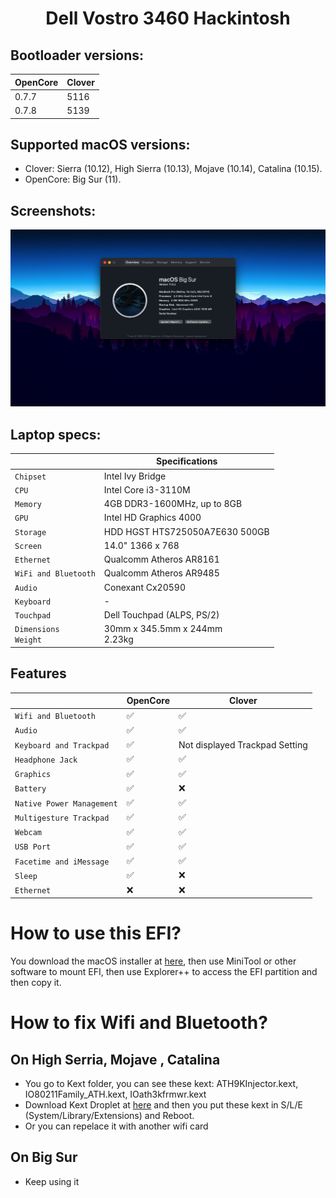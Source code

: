 # <div align="center">Dell Vostro 3460 Hackintosh</div> 
## Bootloader versions:
|  OpenCore             | Clover                                                                                                                   |                                                
|  -------------------- | ------------------           |
|       0.7.7              |       5116                     |                                                                                                    |                                                                           |
|      0.7.8              |       5139                     |                                                                                                      |
## Supported macOS versions:
- Clover: Sierra (10.12), High Sierra (10.13), Mojave (10.14), Catalina (10.15). 
- OpenCore: Big Sur (11).
## Screenshots:
![Screenshot](Screenshots/Screenshot.png)

## Laptop specs:



|                                           | Specifications                                                                                                                                            |
| ----------------------------------------- | -------------------------------------- |
| ``Chipset``                               | Intel Ivy Bridge                       |                                                                                                                                               |                                                                                    |
| ``CPU``                                   | Intel Core i3-3110M                    |                                                                                                                        |                                                                                    |
| ``Memory``                                | 4GB DDR3-1600MHz, up to 8GB            |                                                                                                                    |                                                                                    |
| ``GPU``                                   | Intel HD Graphics 4000                 |                                                                                                                                               |                                                                                    |
| ``Storage``                               | HDD HGST HTS725050A7E630 500GB         |                                                                                                                        |                                                                                    |
| ``Screen``                                | 14.0" 1366 x 768                       |                                                                                                                                               |                                                                                    |
| ``Ethernet``                              | Qualcomm Atheros AR8161                |                                                                                                                                              |                                                                                    |
| ``WiFi and Bluetooth``                    | Qualcomm Atheros AR9485                |                                                                                |
| ``Audio``                                 | Conexant Cx20590                       |                                                                                                                                               |                                                                                    |
| ``Keyboard``                              | -                                      |                                                                                                                                               |                                                                                    |
| ``Touchpad``                              | Dell Touchpad (ALPS, PS/2)             |
| ``Dimensions``<br>``Weight``              | 30mm x 345.5mm x 244mm<br>2.23kg       | 


## Features


|                               | OpenCore             | Clover                                                                                                                   |                                                
| ----------------------------- | -------------------- | ------------------           |
| ``Wifi and Bluetooth``        |      ✅              |       ✅                     |                                                                                                    |                                                                           |
| ``Audio``                     |      ✅              |       ✅                     |                                                                                                      |
| ``Keyboard and Trackpad``     |      ✅              |Not displayed Trackpad Setting|
| ``Headphone Jack``            |      ✅              |       ✅                     |                                                                           |
| ``Graphics``                  |      ✅              |       ✅                     |                                                                           |
| ``Battery``                   |      ✅              |       ❌                     |                                                                           |
| ``Native Power Management``   |      ✅              |       ✅                     |                                                                           |
| ``Multigesture Trackpad``     |      ✅              |       ✅                     |                                                                          
| ``Webcam``                    |      ✅              |       ✅                     |
| ``USB Port``                  |      ✅              |       ✅                     |
| ``Facetime and iMessage``     |      ✅              |       ✅                     |
| ``Sleep``                     |      ✅              |       ❌                     |                                                                           |
| ``Ethernet``                  |      ❌              |       ❌                     |

# How to use this EFI?
You download the macOS installer at [here](https://www.olarila.com/topic/6278-hackintosh-and-macintosh-olarila-vanilla-images-macos/), then use MiniTool or other software to mount EFI, then use Explorer++ to access the EFI partition and then copy it.
# How to fix Wifi and Bluetooth?
## On High Serria, Mojave , Catalina
- You go to Kext folder, you can see these kext: ATH9KInjector.kext, IO80211Family_ATH.kext, IOath3kfrmwr.kext
- Download Kext Droplet at [here](https://github.com/chris1111/Kext-Droplet) and then you put these kext in S/L/E (System/Library/Extensions) and Reboot.
- Or you can repelace it with another wifi card
## On Big Sur
- Keep using it
